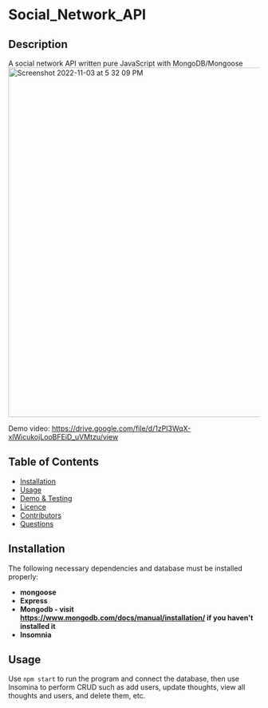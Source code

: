 # Social_Network_API

## Description
A social network API written pure JavaScript with MongoDB/Mongoose
<img width="700" alt="Screenshot 2022-11-03 at 5 32 09 PM" src="https://user-images.githubusercontent.com/108379616/199838918-c34cfada-8e80-455f-b5cf-1d98ab2ca15c.png">

Demo video: https://drive.google.com/file/d/1zPI3WqX-xlWicukojLooBFEiD_uVMtzu/view

## Table of Contents 
* [Installation](#installation)
* [Usage](#usage)
* [Demo & Testing](#demo&testing)
* [Licence](#licence)
* [Contributors](#contributors)
* [Questions](#questions)

## Installation
The following necessary dependencies and database must be installed properly: 
* <b>mongoose</b>
* <b>Express</b>
* <b>Mongodb - visit https://www.mongodb.com/docs/manual/installation/ if you haven't installed it</b>
* <b>Insomnia</b>

## Usage
Use `npm start` to run the program and connect the database, then use Insomina to perform CRUD such as add users, update thoughts, view all thoughts and users, and delete them, etc.
